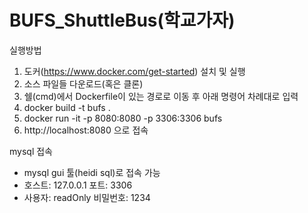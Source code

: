 # BUFS_ShuttleBus(학교가자)


실행방법
1. 도커(https://www.docker.com/get-started) 설치 및 실행
2. 소스 파일들 다운로드(혹은 클론)
3. 쉘(cmd)에서 Dockerfile이 있는 경로로 이동 후 아래 명령어 차례대로 입력
4. docker build -t bufs .
5. docker run -it -p 8080:8080 -p 3306:3306 bufs
6. http://localhost:8080 으로 접속

mysql 접속
- mysql gui 툴(heidi sql)로 접속 가능
- 호스트: 127.0.0.1 포트: 3306
- 사용자: readOnly 비밀번호: 1234
